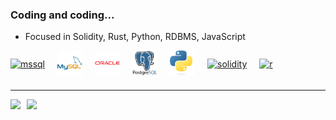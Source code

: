 ### Coding and coding...

- Focused in Solidity, Rust, Python, RDBMS, JavaScript

<div style="display: flex; gap: 10px; align-items: center; margin-bottom: 20px;">   
  <a href="https://www.microsoft.com/en-us/sql-server" target="_blank" rel="noreferrer"> 
    <img src="https://www.svgrepo.com/show/303229/microsoft-sql-server-logo.svg" alt="mssql" width="40" height="40" style="margin-right: 10px;"/> 
  </a>
  <a href="https://www.mysql.com/" target="_blank" rel="noreferrer"> 
    <img src="https://raw.githubusercontent.com/devicons/devicon/master/icons/mysql/mysql-original-wordmark.svg" alt="mysql" width="40" height="40" style="margin-right: 10px;"/> 
  </a>     
  <a href="https://www.oracle.com/" target="_blank" rel="noreferrer"> 
    <img src="https://raw.githubusercontent.com/devicons/devicon/master/icons/oracle/oracle-original.svg" alt="oracle" width="40" height="40" style="margin-right: 10px;"/> 
  </a> 
  <a href="https://www.postgresql.org" target="_blank" rel="noreferrer"> 
    <img src="https://raw.githubusercontent.com/devicons/devicon/master/icons/postgresql/postgresql-original-wordmark.svg" alt="postgresql" width="40" height="40" style="margin-right: 10px;"/> 
  </a> 
  <a href="https://www.python.org/" target="_blank" rel="noreferrer"> 
    <img src="https://github.com/walkxcode/dashboard-icons/blob/main/svg/python.svg" alt="python" width="40" height="40" style="margin-right: 10px;"/> 
  </a>
  <a href="https://soliditylang.org/" target="_blank" rel="noreferrer"> 
    <img src="https://www.svgrepo.com/show/374088/solidity.svg" alt="solidity" width="40" height="40" style="margin-right: 10px;"/> 
  </a>
  <a href="https://www.r-project.org/" target="_blank" rel="noreferrer"> 
    <img src="https://logotyp.us/file/r.svg" alt="r" width="40" height="40" style="margin-right: 10px;"/> 
  </a>
</div>

---

<div style="display: flex; gap: 10px; align-items: center;">
  <a href="https://www.linkedin.com/in/hjooji/" target="_blank">
    <img src="https://img.shields.io/badge/-LinkedIn-%230077B5?style=for-the-badge&logo=linkedin&logoColor=white" target="_blank">
  </a>
  <a href="https://www.leetcode.com/u/HenryJKS/" target="_blank">
    <img src="https://img.shields.io/badge/-LeetCode-%23FFA116?style=for-the-badge&logo=leetcode&logoColor=white" target="_blank">
  </a>
</div>
